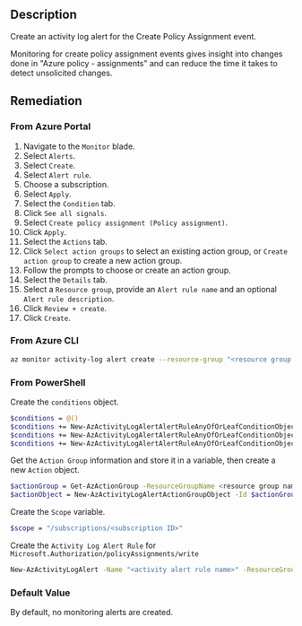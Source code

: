## Description

Create an activity log alert for the Create Policy Assignment event.

Monitoring for create policy assignment events gives insight into changes done in "Azure policy - assignments" and can reduce the time it takes to detect unsolicited changes.

## Remediation

### From Azure Portal

1. Navigate to the `Monitor` blade.
2. Select `Alerts`.
3. Select `Create`.
4. Select `Alert rule`.
5. Choose a subscription.
6. Select `Apply`.
7. Select the `Condition` tab.
8. Click `See all signals`.
9. Select `Create policy assignment (Policy assignment)`.
10. Click `Apply`.
11. Select the `Actions` tab.
12. Click `Select action groups` to select an existing action group, or `Create action group` to create a new action group.
13. Follow the prompts to choose or create an action group.
14. Select the `Details` tab.
15. Select a `Resource group`, provide an `Alert rule name` and an optional `Alert rule description`.
16. Click `Review + create`.
17. Click `Create`.

### From Azure CLI

```bash
az monitor activity-log alert create --resource-group "<resource group name>" --condition category=Administrative and operationName=Microsoft.Authorization/policyAssignments/write and level=<verbose | information | warning | error | critical> --scope "/subscriptions/<subscription ID>" --name "<activity log rule name>" --subscription <subscription ID> --action-group <action group ID>
```

### From PowerShell

Create the `conditions` object.

```bash
$conditions = @()
$conditions += New-AzActivityLogAlertAlertRuleAnyOfOrLeafConditionObject -Equal Administrative -Field category
$conditions += New-AzActivityLogAlertAlertRuleAnyOfOrLeafConditionObject -Equal Microsoft.Authorization/policyAssignments/write -Field operationName
$conditions += New-AzActivityLogAlertAlertRuleAnyOfOrLeafConditionObject -Equal Verbose -Field level
```

Get the `Action Group` information and store it in a variable, then create a new `Action` object.

```bash
$actionGroup = Get-AzActionGroup -ResourceGroupName <resource group name> -Name <action group name>
$actionObject = New-AzActivityLogAlertActionGroupObject -Id $actionGroup.Id
```

Create the `Scope` variable.

```bash
$scope = "/subscriptions/<subscription ID>"
```

Create the `Activity Log Alert Rule` for `Microsoft.Authorization/policyAssignments/write`

```bash
New-AzActivityLogAlert -Name "<activity alert rule name>" -ResourceGroupName "<resource group name>" -Condition $conditions -Scope $scope -Location global -Action $actionObject -Subscription <subscription ID> -Enabled $true
```

### Default Value

By default, no monitoring alerts are created.
